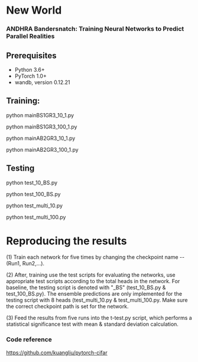 # New World

### ANDHRA Bandersnatch: Training Neural Networks to Predict Parallel Realities


## Prerequisites
- Python 3.6+
- PyTorch 1.0+
- wandb, version 0.12.21


## Training: 


python mainBS1GR3_10_1.py

python mainBS1GR3_100_1.py


python mainAB2GR3_10_1.py

python mainAB2GR3_100_1.py


## Testing

python test_10_BS.py

python test_100_BS.py

python test_multi_10.py

python test_multi_100.py


# Reproducing the results

(1) Train each network for five times by changing the checkpoint name -- (Run1, Run2,...). 

(2) After, training use the test scripts for evaluating the networks, use appropriate test scripts according to the total heads in the network. For baseline, the testing script is denoted with "_BS" (test_10_BS.py & test_100_BS.py). The ensemble predictions are only implemented for the testing script with 8 heads (test_multi_10.py & test_multi_100.py. Make sure the correct checkpoint path is set for the network.

(3) Feed the results from five runs into the t-test.py script, which performs a statistical significance test with mean & standard deviation calculation. 


### Code reference

https://github.com/kuangliu/pytorch-cifar
